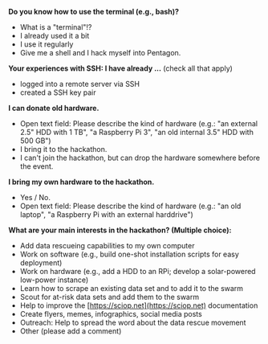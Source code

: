 **Do you know how to use the terminal (e.g., bash)?**

- What is a "terminal"!?
- I already used it a bit
- I use it regularly
- Give me a shell and I hack myself into Pentagon.

**Your experiences with SSH: I have already ...** (check all that apply)

- logged into a remote server via SSH
- created a SSH key pair


**I can donate old hardware.**

- Open text field: Please describe the kind of hardware (e.g.: "an external 2.5" HDD with 1 TB", "a Raspberry Pi 3", "an old internal 3.5" HDD with 500 GB")
- I bring it to the hackathon.
- I can't join the hackathon, but can drop the hardware somewhere before the event.

**I bring my own hardware to the hackathon.**

- Yes / No.
- Open text field: Please describe the kind of hardware (e.g.: "an old laptop", "a Raspberry Pi with an external harddrive")

**What are your main interests in the hackathon? (Multiple choice):**

- Add data rescueing capabilities to my own computer
- Work on software (e.g., build one-shot installation scripts for easy deployment)
- Work on hardware (e.g., add a HDD to an RPi; develop a solar-powered low-power instance)
- Learn how to scrape an existing data set and to add it to the swarm
- Scout for at-risk data sets and add them to the swarm
- Help to improve the [https://sciop.net](https://sciop.net) documentation
- Create flyers, memes, infographics, social media posts
- Outreach: Help to spread the word about the data rescue movement
- Other (please add a comment)